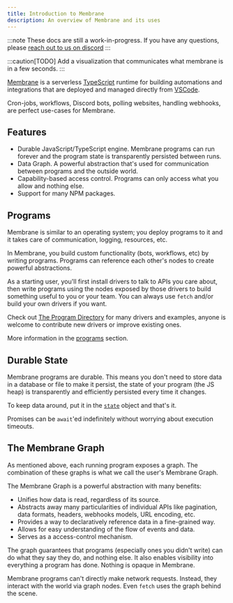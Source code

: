 ```yaml
---
title: Introduction to Membrane
description: An overview of Membrane and its uses
---
```


:::note
These docs are still a work-in-progress. If you have any questions, please [reach out to us on discord](/discord/)
:::

:::caution[TODO]
Add a visualization that communicates what membrane is in a few seconds.
:::

[Membrane](https://membrane.io) is a serverless [TypeScript](https://www.typescriptlang.org/) runtime for building automations and integrations that are deployed and managed directly from [VSCode](https://code.visualstudio.com/).

Cron-jobs, workflows, Discord bots, polling websites, handling webhooks, are perfect use-cases for Membrane.

## Features

- Durable JavaScript/TypeScript engine. Membrane programs can run forever and the program state is transparently persisted between runs.
- Data Graph. A powerful abstraction that's used for communication between programs and the outside world.
- Capability-based access control. Programs can only access what you allow and nothing else.
- Support for many NPM packages.

## Programs

Membrane is similar to an operating system; you deploy programs to it and it takes care of communication, logging, resources, etc.

In Membrane, you build custom functionality (bots, workflows, etc) by writing programs. Programs can reference each other's nodes to create powerful abstractions.

As a starting user, you'll first install drivers to talk to APIs you care about, then write programs using the nodes exposed by those drivers to build something useful to you or your team. You can always use `fetch` and/or build your own drivers if you want.

Check out [The Program Directory](https://github.com/membrane-io/directory) for many drivers and examples, anyone is welcome to contribute new drivers or improve existing ones.

More information in the [programs]() section.

## Durable State

Membrane programs are durable. This means you don't need to store data in a database or file to make it persist, the state of your program (the JS heap) is transparently and efficiently persisted every time it changes.

To keep data around, put it in the [`state`]() object and that's it.

Promises can be `await`'ed indefinitely without worrying about execution timeouts.

## The Membrane Graph

As mentioned above, each running program exposes a graph. The combination of these graphs is what we call the user's Membrane Graph.

The Membrane Graph is a powerful abstraction with many benefits:

- Unifies how data is read, regardless of its source.
- Abstracts away many particularities of individual APIs like pagination, data formats, headers, webhooks models, URL encoding, etc.
- Provides a way to declaratively reference data in a fine-grained way.
- Allows for easy understanding of the flow of events and data.
- Serves as a access-control mechanism.

The graph guarantees that programs (especially ones you didn't write) can do what they say they do, and nothing
else. It also enables visibility into everything a program has done. Nothing is opaque in Membrane.

Membrane programs can't directly make network requests. Instead, they interact with the world via graph nodes. Even `fetch` uses the graph behind the scene.
